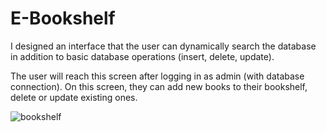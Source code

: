 # E-Bookshelf
 
I designed an interface that the user can dynamically search the database in addition to basic database operations (insert, delete, update).

The user will reach this screen after logging in as admin (with database connection). On this screen, they can add new books to their bookshelf, delete or update existing ones.


![bookshelf](https://user-images.githubusercontent.com/78660341/111033837-2a66c780-8424-11eb-80ee-4912db71fbbc.png)


